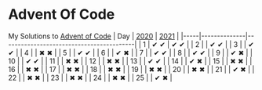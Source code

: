 # Advent Of Code
My Solutions to [Advent of Code](https://adventofcode.com/)
| Day | [2020](https://adventofcode.com/2020/day/1)  | [2021](https://adventofcode.com/2021/day/1) |
|-----|--------------|------------------------------------------|
| 1   | ✔ ✔ | ✔ ✔ | 
| 2   |  | ✔ ✔ | 
| 3   |  | ✔ ✔ | 
| 4   |  | ✖ ✖ | 
| 5   |  | ✔ ✔ | 
| 6   |  | ✔ ✖ | 
| 7   |  | ✔ ✔ | 
| 8   |  | ✔ ✔ | 
| 9   |  | ✔ ✖ | 
| 10  |  | ✔ ✔ | 
| 11  |  | ✖ ✖ | 
| 12  |  | ✖ ✖ | 
| 13  |  | ✔ ✔ | 
| 14  |  | ✔ ✖ | 
| 15  |  | ✖ ✖ | 
| 16  |  | ✖ ✖ | 
| 17  |  | ✖ ✖ | 
| 18  |  | ✖ ✖ | 
| 19  |  | ✖ ✖ | 
| 20  |  | ✖ ✖ | 
| 21  |  | ✔ ✖ | 
| 22  |  | ✖ ✖ | 
| 23  |  | ✖ ✖ | 
| 24  |  | ✖ ✖ | 
| 25  |  | ✔ ✖ |